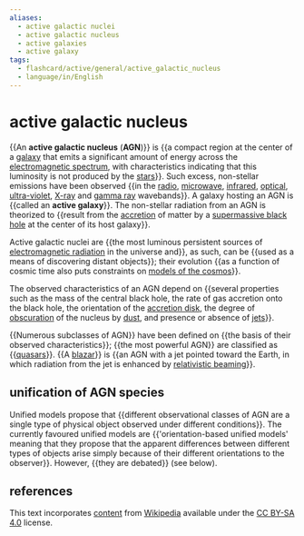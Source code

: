 ```yaml
---
aliases:
  - active galactic nuclei
  - active galactic nucleus
  - active galaxies
  - active galaxy
tags:
  - flashcard/active/general/active_galactic_nucleus
  - language/in/English
---
```


# active galactic nucleus

{{An __active galactic nucleus__ (__AGN__)}} is {{a compact region at the center of a [galaxy](galaxy.md) that emits a significant amount of energy across the [electromagnetic spectrum](electromagnetic%20spectrum.md), with characteristics indicating that this luminosity is not produced by the [stars](star.md)}}. Such excess, non-stellar emissions have been observed {{in the [radio](radio%20wave.md), [microwave](microwave.md), [infrared](infrared.md), [optical](visible%20spectrum.md), [ultra-violet](ultraviolet.md), [X-ray](X-ray.md) and [gamma ray](gamma%20ray.md) wavebands}}. A galaxy hosting an AGN is {{called an __active galaxy__}}. The non-stellar radiation from an AGN is theorized to {{result from the [accretion](accretion%20(astrophysics).md) of matter by a [supermassive black hole](supermassive%20black%20hole.md) at the center of its host galaxy}}. <!--SR:!2025-07-18,257,330!2025-01-28,110,290!2024-11-23,62,270!2025-08-12,276,330!2024-11-13,67,310-->

Active galactic nuclei are {{the most luminous persistent sources of [electromagnetic radiation](electromagnetic%20radiation.md) in the universe and}}, as such, can be {{used as a means of discovering distant objects}}; their evolution {{as a function of cosmic time also puts constraints on [models of the cosmos](cosmology.md)}}. <!--SR:!2025-08-24,285,330!2025-04-26,178,310!2025-07-16,256,330-->

The observed characteristics of an AGN depend on {{several properties such as the mass of the central black hole, the rate of gas accretion onto the black hole, the orientation of the [accretion disk](accretion%20disk.md), the degree of [obscuration](extinction%20(astronomy).md) of the nucleus by [dust](cosmic%20dust.md), and presence or absence of [jets](astrophysical%20jet.md)}}. <!--SR:!2024-12-26,79,250-->

{{Numerous subclasses of AGN}} have been defined on {{the basis of their observed characteristics}}; {{the most powerful AGN}} are classified as {{[quasars](quasar.md)}}. {{A [blazar](blazar.md)}} is {{an AGN with a jet pointed toward the Earth, in which radiation from the jet is enhanced by [relativistic beaming](relativistic%20beaming.md)}}. <!--SR:!2024-11-15,68,310!2025-04-19,185,310!2025-02-28,134,290!2024-11-14,67,310!2025-05-06,194,310!2025-04-20,184,310-->

## unification of AGN species

Unified models propose that {{different observational classes of AGN are a single type of physical object observed under different conditions}}. The currently favoured unified models are {{'orientation-based unified models' meaning that they propose that the apparent differences between different types of objects arise simply because of their different orientations to the observer}}. However, {{they are debated}} (see below). <!--SR:!2025-06-19,230,321!2024-11-21,73,321!2024-11-22,74,321-->

## references

This text incorporates [content](https://en.wikipedia.org/wiki/active_galactic_nucleus) from [Wikipedia](Wikipedia.md) available under the [CC BY-SA 4.0](https://creativecommons.org/licenses/by-sa/4.0/) license.
